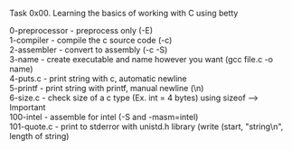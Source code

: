 Task 0x00. Learning the basics of working with C using betty

0-preprocessor - preprocess only (-E) <br>
1-compiler - compile the c source code (-c) <br>
2-assembler - convert to assembly (-c -S) <br>
3-name - create executable and name however you want (gcc file.c -o name) <br>
4-puts.c - print string with c, automatic newline <br>
5-printf - print string with printf, manual newline (\n) <br>
6-size.c - check size of a c type (Ex. int = 4 bytes) using sizeof --> Important <br>
100-intel - assemble for intel (-S and -masm=intel) <br>
101-quote.c - print to stderror with unistd.h library (write (start, "string\n", length of string) <br>
